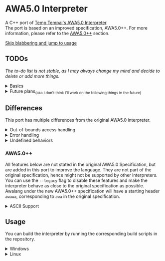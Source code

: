 # AWA5.0 Interpreter
A C++ port of [Temp Tempai's AWA5.0 Interpreter](https://github.com/TempTempai/AWA5.0). \
The port is based on an improved specification, AWA5.0++. For more information, please refer to the [AWA5.0++](#AWA5.0++) section.

[Skip blabbering and jump to usage](#Usage)

## TODOs
*The to-do list is not stable, as I may always change my mind and decide to delete or add more things.*

<details>
<summary>Basics</summary>

- [x] Support for all instructions(Awatisms) stated in [The AWA5.0 Specification](https://github.com/TempTempai/AWA5.0/blob/main/Documentation/AWA5.0%20Specification.pdf)
    - [x] System
        - [x] Read(`red`) and ReadNum(`r3d`) implementations
        - [x] Other system instructions
    - [x] Pile manipulation
    - [x] Arithmetic
    - [x] Program flow

- [ ] Input supports
    - [ ] Read from stdin
        - [ ] Awalang support
        - [ ] Awably support
    - [x] Read from command line arguments
        - [x] Directly passing
            - [x] Awalang support
            - [x] Awably support
        - [x] Read from file
            - [x] Awalang support
            - [x] Awably support

- [x] Development tools
    - [x] Awably(assembly-like language for AWA) to Awalang (awawa awa) transpiler

- [ ] Debug tools
    - [x] Stack(Bubble Abyss) trace
    - [ ] Per-line execution
    - [ ] Speed profiler for sections

- [ ] Improvements upon the specification
    - [ ] More instructions, for example, reading the stack.
    - [ ] Pointers for bubbles in the Abyss
    - [ ] Full ASCII support
    - [ ] Static linking
    - [ ] ~~Error handling~~ Not needed as the language is perfect
</details>

<details>
<summary>Future plans<sub>(aka I don't think I'll work on the following things in the future)</sub></summary>

- [ ] AWA-VM / AWA JIT
- [ ] AWA-OS
- [ ] Self-hosted AWA Interpreter
</details>

## Differences
This port has multiple differences from the original AWA5.0 interpreter.

<details>
<summary>Out-of-bounds access handling</summary>

Let's compare the code for handling Equal(`eql`) between the original AWA5.0 interpreter and this port.

The original AWA5.0 interpreter:
```js
if (!isDouble(bubbleAbyss[bubbleAbyss.length - 1])
    && !isDouble(bubbleAbyss[bubbleAbyss.length - 2])
    && bubbleAbyss[bubbleAbyss.length - 1] == bubbleAbyss[bubbleAbyss.length - 2]) {
        //True, execute next line
    }
    else {
        // False, Skip the next line
    }
```
\
My implementation:
```cpp
if (bubbleAbyss.size() >= 2) {
    Bubble b1 = bubbleAbyss.back();
    Bubble b2 = bubbleAbyss[bubbleAbyss.size() - 2];
    if (!isDouble(b1) && !isDouble(b2) && getInt(b1) == getInt(b2)) {
        //True, execute next line
    }
    else {
        // False, Skip the next line
    }
}
```
\
With the original implementation, if the stack is empty or has only one element, it will pull an undefine out off the stack and compare it. It has 4 conditions.

| Stack  | Bubble A    | Bubble B    | Result |
|--------|-------------|-------------|--------|
| Empty  | `undefined` | `undefined` | True   |
| 1      | 1           | `undefined` | False  |
| 1 2    | 2           | 1           | False  |
| 2 2    | 2           | 2           | True   |

With my implementation, it will check if the stack has at least 2 elements before comparing them. If less than 2 elements are present, it will simply ignore that particular instruction. \
This behavior applies to all instructions, illegal instructions will be ignored, and the program will continue executing, while throwing a warning.
</details>

<details>
<summary>Error handling</summary>

The AWA5.0 Specification states that the language is perfect and does not need error handling. \
This statement can be easily accomplished for the original interpreter, as it's running on JavaScript. However, this port is written in C++, checks are needed to prevent undefined behaviors. \
To follow the specifications, while wanted to have something to be more clear for debugging, I decided to throw warnings instead of errors to alert the user. It's now called "Warning handling". awa
</details>

<details>
<summary>Undefined behaviors</summary>

While the port mostly ignores undefined behaviors, treating it as a `nop` instruction. There're some redefined behaviors when came to such condition that is unstated in the specification. \
\
General undefined bahaviors:
- If the last instruction has no argument when it's supposed to, it'll be ignored.
- All instructions that require at least X bubbles will be ignored if the stack has less than X bubbles.
\
Instruction-specific undefined behaviors:

| Instruction                | Condition                                               | Original behavior                           | Port behavior                                |
|----------------------------|---------------------------------------------------------|---------------------------------------------|----------------------------------------------|
| Surround(`srn`)            | Trying to surround more bubbles than what the stack has | Fill `undefined` in the blown double bubble | Surround the max present bubble in the stack |
| Count(`cnt`)               | Trying to count on an empty stack                       | Blow 0                                      | Blow 0                                       |
| Jump(`jmp`)                | Jumping to an invalid label                             | Ignored                                     | Ignored with a warning                       |
| Merge(`mrg`)<sup>[1]</sup> | Merging two simple bubbles                              | Merge two into a double bubble              | Merge two into a double bubble               |
| Read(`red`)/Read Num(`r3d`)| Empty input                                             | An empty double bubble will be pushed       | Ignored with a warning                       |

[1]: The reason why Merge(`mrg`) is on the list is that the AWA5.0 Specification states the instruction should act like Add(`4dd`) if two simple bubbles are present. But the original and other 3rd party interpreters treat it as a merge into a double bubble instead, so I decided to maintain this as a feature, instead of fixing it.
</details>

### AWA5.0++
All features below are not stated in the original AWA5.0 Specification, but are added in this port to improve the language. They are not part of the original specification, hence might not be supported by other interpreters. \
You can use the `--legacy` flag to disable these features and make the interpreter behave as close to the original specification as possible. \
Awalang under the new AWA5.0++ specification will have a starting header `awawa`, corresponding to `awa` in the original specification.

<details>
<summary>ASCII Support</summary>

The original AWA5.0 Specification uses AwaSCII, an optimized version of ASCII, to represent characters within the limit of 6 bits. \
To make the language more universal, this port supports the full ASCII table. \
Now the instruction Blow(`blw`) can blow any ASCII character, and the instruction Read(`red`) can read any ASCII characters from the input. \
Due to technical limitations, only the printable ASCII characters(9, 10, 13, and from 32 to 126) are supported in the output, they can still be recognized from Read instructions, but not printed visually. \
Out of bounds characters will be now printed as `?`, instead of being ignored.
</details>

## Usage
You can build the interpreter by running the corresponding build scripts in the repository.
<details>
<summary>Windows</summary>

```bash
git clone https://github.com/anfogy/AWA5.0-Interpreter.git
cd AWA5.0-Interpreter
./build.bat
```
This would require the [Visual C++ Build Tool](https://aka.ms/vs/17/release/vs_BuildTools.exe) to be installed. \
`git` is not essential, you can download the repository as a ZIP file and extract it. \
\
Once built, you can run the interpreter with the following command:
```bash
cd build
./awa.exe
```
A help message should pop up, after that you're good to go!
</details>

<details>
<summary>Linux</summary>

```bash
git clone https://github.com/anfogy/AWA5.0-Interpreter.git
cd AWA5.0-Interpreter
make
```
This would require `g++`, `make`, `binutils-gold` to be installed, if you don't have them, you can install `build-essential` and `binutils-gold` using your package manager. \
`git` is not essential, you can download the repository as a ZIP file and extract it. \
\
Once built, you can run the interpreter with the following command:
```bash
./awa
```
A help message should pop up, after that you're good to go!
</details>